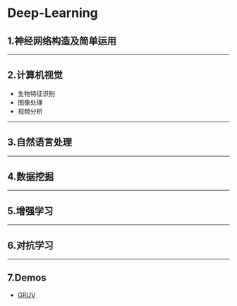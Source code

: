 # Deep-Learning
## 1.神经网络构造及简单运用
-------
## 2.计算机视觉
* 生物特征识别
* 图像处理
* 视频分析
------
## 3.自然语言处理
------
## 4.数据挖掘
------
## 5.增强学习
------
## 6.对抗学习
------
## 7.Demos
* [GRUV](https://github.com/Spr1nt0a0/Deep-Learning/tree/master/Demos/GRUV)

